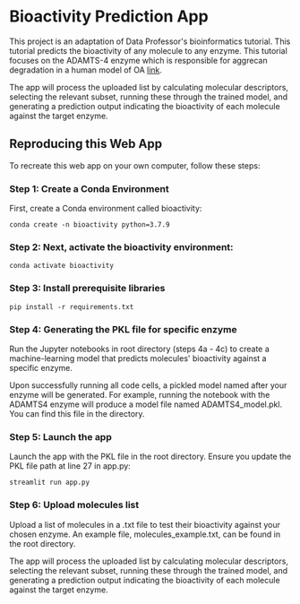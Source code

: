 # Bioactivity Prediction App
This project is an adaptation of Data Professor's bioinformatics tutorial. This tutorial predicts the bioactivity of any molecule to any enzyme. This tutorial focuses on the ADAMTS-4 enzyme which is responsible for aggrecan degradation in a human model of OA [link](https://pubmed.ncbi.nlm.nih.gov/21815191/). 

The app will process the uploaded list by calculating molecular descriptors, selecting the relevant subset, running these through the trained model, and generating a prediction output indicating the bioactivity of each molecule against the target enzyme.

## Reproducing this Web App
To recreate this web app on your own computer, follow these steps:

### Step 1: Create a Conda Environment
First, create a Conda environment called bioactivity:
```
conda create -n bioactivity python=3.7.9
```
### Step 2: Next, activate the bioactivity environment:
```
conda activate bioactivity
```
### Step 3: Install prerequisite libraries
```
pip install -r requirements.txt
```

### Step 4: Generating the PKL file for specific enzyme
Run the Jupyter notebooks in root directory (steps 4a - 4c) to create a machine-learning model that predicts molecules' bioactivity against a specific enzyme.

Upon successfully running all code cells, a pickled model named after your enzyme will be generated. For example, running the notebook with the ADAMTS4 enzyme will produce a model file named ADAMTS4_model.pkl. You can find this file in the directory.

### Step 5: Launch the app
Launch the app with the PKL file in the root directory. Ensure you update the PKL file path at line 27 in app.py:

```
streamlit run app.py
```

### Step 6: Upload molecules list
Upload a list of molecules in a .txt file to test their bioactivity against your chosen enzyme. An example file, molecules_example.txt, can be found in the root directory.

The app will process the uploaded list by calculating molecular descriptors, selecting the relevant subset, running these through the trained model, and generating a prediction output indicating the bioactivity of each molecule against the target enzyme.
